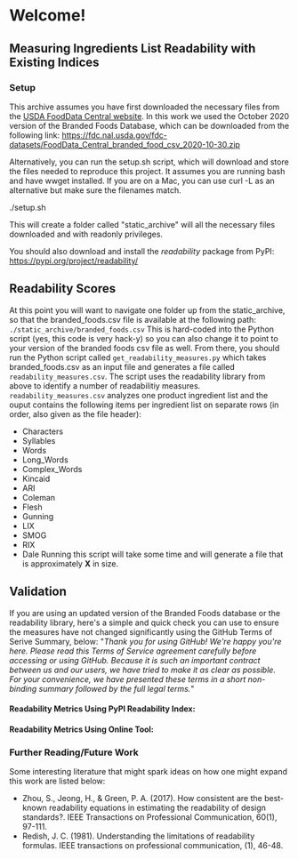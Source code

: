 # Welcome! 

## Measuring Ingredients List Readability with Existing Indices


### Setup
This archive assumes you have first downloaded the necessary files from the [USDA FoodData Central website](https://fdc.nal.usda.gov/download-datasets.html).
In this work we used the October 2020 version of the Branded Foods Database, which can be downloaded from the following link:
https://fdc.nal.usda.gov/fdc-datasets/FoodData_Central_branded_food_csv_2020-10-30.zip

Alternatively, you can run the setup.sh script, which will download and store the files needed to reproduce this project. It assumes you are running bash and have wwget installed. If you are on a Mac, you can use curl -L as an alternative but make sure the filenames match.

./setup.sh

This will create a folder called "static_archive" will all the necessary files downloaded and with readonly privileges.

You should also download and install the *readability* package from PyPI: https://pypi.org/project/readability/


## Readability Scores

At this point you will want to navigate one folder up from the static_archive, so that the branded_foods.csv file is available at the following path:
`./static_archive/branded_foods.csv`
This is hard-coded into the Python script (yes, this code is very hack-y) so you can also change it to point to your version of the branded foods csv file as well. From there, you should run the Python script called `get_readability_measures.py` which takes branded_foods.csv as an input file and generates a file called `readability_measures.csv`. The script uses the readability library from above to identify a number of readabilitiy measures. `readability_measures.csv` analyzes one product ingredient list and the ouput contains the following items per ingredient list on separate rows (in order, also given as the file header):
- Characters	
- Syllables	
- Words	
- Long_Words	
- Complex_Words	
- Kincaid	
- ARI	
- Coleman	
- Flesh	
- Gunning	
- LIX	
- SMOG	
- RIX	
- Dale
Running this script will take some time and will generate a file that is approximately **X** in size.

## Validation
If you are using an updated version of the Branded Foods database or the readability library, here's a simple and quick check you can use to ensure the measures have not changed significantly using the GitHub Terms of Serive Summary, below:
"*Thank you for using GitHub! We're happy you're here. Please read this Terms of Service agreement carefully before accessing or using GitHub. Because it is such an important contract between us and our users, we have tried to make it as clear as possible. For your convenience, we have presented these terms in a short non-binding summary followed by the full legal terms.*"

#### Readability Metrics Using PyPI Readability Index:

#### Readability Metrics Using Online Tool:




### Further Reading/Future Work
Some interesting literature that might spark ideas on how one might expand this work are listed below:
- Zhou, S., Jeong, H., & Green, P. A. (2017). How consistent are the best-known readability equations in estimating the readability of design standards?. IEEE Transactions on Professional Communication, 60(1), 97-111.
- Redish, J. C. (1981). Understanding the limitations of readability formulas. IEEE transactions on professional communication, (1), 46-48.
